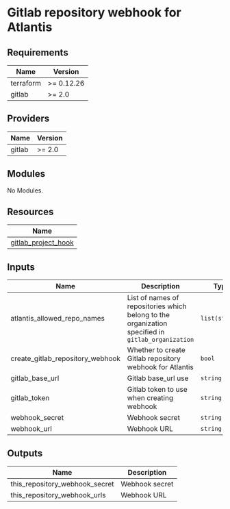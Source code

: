 # Gitlab repository webhook for Atlantis

<!-- BEGINNING OF PRE-COMMIT-TERRAFORM DOCS HOOK -->
## Requirements

| Name | Version |
|------|---------|
| terraform | >= 0.12.26 |
| gitlab | >= 2.0 |

## Providers

| Name | Version |
|------|---------|
| gitlab | >= 2.0 |

## Modules

No Modules.

## Resources

| Name |
|------|
| [gitlab_project_hook](https://registry.terraform.io/providers/hashicorp/gitlab/2.0/docs/resources/project_hook) |

## Inputs

| Name | Description | Type | Default | Required |
|------|-------------|------|---------|:--------:|
| atlantis\_allowed\_repo\_names | List of names of repositories which belong to the organization specified in `gitlab_organization` | `list(string)` | n/a | yes |
| create\_gitlab\_repository\_webhook | Whether to create Gitlab repository webhook for Atlantis | `bool` | `true` | no |
| gitlab\_base\_url | Gitlab base\_url use | `string` | `""` | no |
| gitlab\_token | Gitlab token to use when creating webhook | `string` | `""` | no |
| webhook\_secret | Webhook secret | `string` | `""` | no |
| webhook\_url | Webhook URL | `string` | `""` | no |

## Outputs

| Name | Description |
|------|-------------|
| this\_repository\_webhook\_secret | Webhook secret |
| this\_repository\_webhook\_urls | Webhook URL |
<!-- END OF PRE-COMMIT-TERRAFORM DOCS HOOK -->
